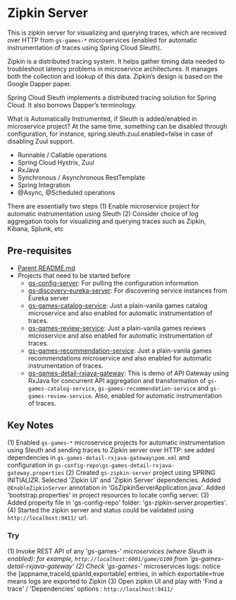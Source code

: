# Zipkin Server

This is zipkin server for visualizing and querying traces, which are received over HTTP from `gs-games-*` microservices (enabled for automatic instrumentation of traces using Spring Cloud Sleuth).

Zipkin is a distributed tracing system. It helps gather timing data needed to troubleshoot latency problems in microservice architectures. It manages both the collection and lookup of this data. Zipkin’s design is based on the Google Dapper paper.

Spring Cloud Sleuth implements a distributed tracing solution for Spring Cloud. It also borrows Dapper’s terminology. 

What is Automatically Instrumented, if Sleuth is added/enabled in microservice project? At the same time, something can be disabled through configuration, for instance, spring.sleuth.zuul.enabled=false in case of disabling Zuul support.
- Runnable / Callable operations
- Spring Cloud Hystrix, Zuul
- RxJava
- Synchronous / Asynchronous RestTemplate
- Spring Integration
- @Async, @Scheduled operations

There are essentially two steps (1) Enable microservice project for automatic instrumentation using Sleuth (2) Consider choice of log aggregation tools for visualizing and querying traces such as Zipkin, Kibana, Splunk, etc

## Pre-requisites

* [Parent README.md](../README.md)
* Projects that need to be started before
	- [gs-config-server](../gs-config-server/README.md): For pulling the configuration information
	- [gs-discovery-eureka-server](../gs-discovery-eureka-server/README.md): For discovering service instances from Eureka server
	- [gs-games-catalog-service](../gs-games-catalog-service/README.md): Just a plain-vanila games catalog microservice and also enabled for automatic instrumentation of traces.
	- [gs-games-review-service](../gs-games-review-service/README.md): Just a plain-vanila games reviews microservice and also enabled for automatic instrumentation of traces.
	- [gs-games-recommendation-service](../gs-games-recommendation-service/README.md): Just a plain-vanila games recommendations microservice and also enabled for automatic instrumentation of traces.
	- [gs-games-detail-rxjava-gateway](../gs-games-detail-rxjava-gateway/README.md): This is demo of API Gateway using RxJava for concurrent API aggregation and transformation of `gs-games-catalog-service`, `gs-games-recommendation-service` and `gs-games-review-service`. Also, enabled for automatic instrumentation of traces.

## Key Notes

(1) Enabled `gs-games-*` microservice projects for automatic instrumentation using Sleuth and sending traces to Zipkin server over HTTP: see added dependencies in `gs-games-detail-rxjava-gateway\pom.xml` and configuration in `gs-config-repo\gs-games-detail-rxjava-gateway.properties`
(2) Created `gs-zipkin-server` project using SPRING INITIALIZR. Selected 'Zipkin UI' and 'Zipkin Server' dependencies. Added `@EnableZipkinServer` annotation in 'GsZipkinServerApplication.java'. Added 'bootstrap.properties' in project resources to locate config server.
(3) Added property file in 'gs-config-repo' folder: 'gs-zipkin-server.properties'.
(4) Started the zipkin server and status could be validated using `http://localhost:9411/` url.

### Try

(1) Invoke REST API of any 'gs-games-*' microservices (where Sleuth is enabled): for example, `http://localhost:6001/game/G100` from 'gs-games-detail-rxjava-gateway'
(2) Check 'gs-games-*' microservices logs: notice the [appname,traceId,spanId,exportable] entries, in which exportable=true means logs are exported to Zipkin
(3) Open zipkin UI and play with 'Find a trace' / 'Dependencies' options : `http://localhost:9411/`